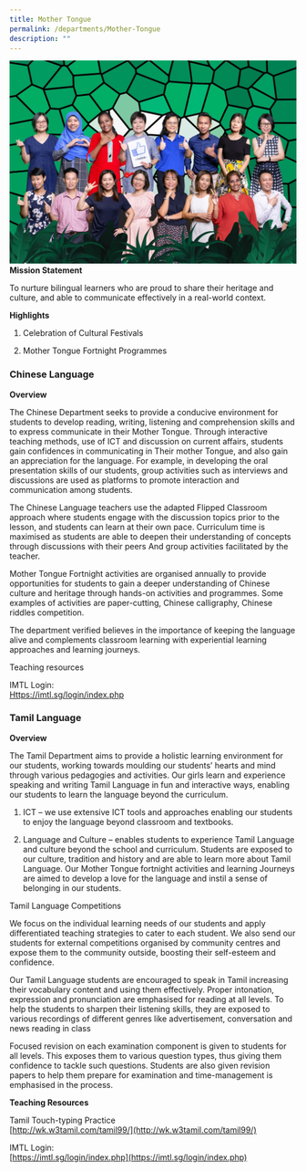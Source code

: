 ```yaml
---
title: Mother Tongue
permalink: /departments/Mother-Tongue
description: ""
---
```

![](/images/MOTHER%20TONGUE.jpg)
 **Mission Statement**

  

To nurture bilingual learners who are proud to share their heritage and culture, and able to communicate effectively in a real-world context.

  
 **Highlights**

  

1) Celebration of Cultural Festivals

2) Mother Tongue Fortnight Programmes


### Chinese Language

**Overview**

The Chinese Department seeks to provide a conducive environment for students to develop reading, writing, listening and comprehension skills and to express communicate in their Mother Tongue. Through interactive teaching methods, use of ICT and discussion on current affairs, students gain confidences in communicating in Their mother Tongue, and also gain an appreciation for the language. For example, in developing the oral presentation skills of our students, group activities such as interviews and discussions are used as platforms to promote interaction and communication among students. 

The Chinese Language teachers use the adapted Flipped Classroom approach where students engage with the discussion topics prior to the lesson, and students can learn at their own pace. Curriculum time is maximised as students are able to deepen their understanding of concepts through discussions with their peers And group activities facilitated by the teacher.

Mother Tongue Fortnight activities are organised annually to provide opportunities for students to gain a deeper understanding of Chinese culture and heritage through hands-on activities and programmes. Some examples of activities are paper-cutting, Chinese calligraphy, Chinese riddles competition.

  

The department verified believes in the importance of keeping the language alive and complements classroom learning with experiential learning approaches and learning journeys.   

Teaching resources  

IMTL Login:<br>
[Https://imtl.sg/login/index.php](https://imtl.sg/wp-login.php)

### Tamil Language

**Overview**

The Tamil Department aims to provide a holistic learning environment for our students, working towards moulding our students’ hearts and mind through various pedagogies and activities. Our girls learn and experience speaking and writing Tamil Language in fun and interactive ways, enabling our students to learn the language beyond the curriculum.

1. ICT – we use extensive ICT tools and approaches enabling our students to enjoy the language beyond classroom and textbooks. 

2. Language and Culture – enables students to experience Tamil Language and culture beyond the school and curriculum. Students are exposed to our culture, tradition and history and are able to learn more about Tamil Language. Our Mother Tongue fortnight activities and learning Journeys are aimed to develop a love for the language and instil a sense of belonging in our students.

Tamil Language Competitions

We focus on the individual learning needs of our students and apply differentiated teaching strategies to cater to each student. We also send our students for external competitions organised by community centres and expose them to the community outside, boosting their self-esteem and confidence.

Our Tamil Language students are encouraged to speak in Tamil increasing their vocabulary content and using them effectively. Proper intonation, expression and pronunciation are emphasised for reading at all levels. To help the students to sharpen their listening skills, they are exposed to various recordings of different genres like advertisement, conversation and news reading in class

Focused revision on each examination component is given to students for all levels. This exposes them to various question types, thus giving them confidence to tackle such questions. Students are also given revision papers to help them prepare for examination and time-management is emphasised in the process.

**Teaching Resources**

Tamil Touch-typing Practice<br>
[http://wk.w3tamil.com/tamil99/](http://wk.w3tamil.com/tamil99/)

IMTL Login:<br>
[https://imtl.sg/login/index.php](https://imtl.sg/login/index.php)